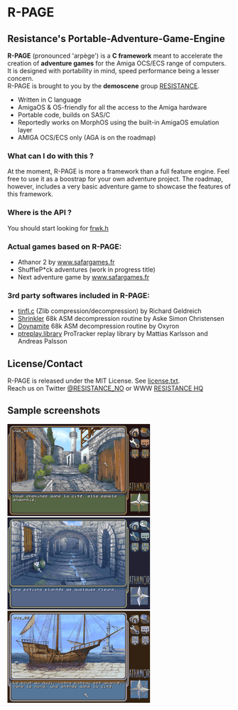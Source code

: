 # R-PAGE
## Resistance's Portable-Adventure-Game-Engine

**R-PAGE** (pronounced 'arpège') is a **C framework** meant to accelerate the creation of **adventure games** for the Amiga OCS/ECS range of computers. It is designed with portability in mind, speed performance being a lesser concern.<br>
R-PAGE is brought to you by the **demoscene** group [RESISTANCE](https://resistance.no/).

* Written in C language
* AmigaOS & OS-friendly for all the access to the Amiga hardware
* Portable code, builds on SAS/C
* Reportedly works on MorphOS using the built-in AmigaOS emulation layer
* AMIGA OCS/ECS only (AGA is on the roadmap)

### What can I do with this ?
At the moment, R-PAGE is more a framework than a full feature engine. Feel free to use it as a boostrap for your own adventure project. The roadmap, however, includes a very basic adventure game to showcase the features of this framework.

### Where is the API ?
You should start looking for [frwk.h](rpage/frwk.h)

### Actual games based on R-PAGE:
* Athanor 2 by www.safargames.fr
* ShuffleP\*ck adventures (work in progress title)
* Next adventure game by www.safargames.fr

### 3rd party softwares included in R-PAGE:
* [tinfl.c](https://github.com/richgel999/miniz) (Zlib compression/decompression) by Richard Geldreich
* [Shrinkler](https://github.com/askeksa/Shrinkler) 68k ASM decompression routine by Aske Simon Christensen
* [Doynamite](https://github.com/AxisOxy/Planet-Rocklobster) 68k ASM decompression routine by Oxyron
* [ptreplay.library](http://aminet.net/package/mus/play/ptreplay66) ProTracker replay library by Mattias Karlsson and Andreas
Palsson

## License/Contact
R-PAGE is released under the MIT License. See [license.txt](license.txt).<br>
Reach us on Twitter [@RESISTANCE_NO](https://twitter.com/RESISTANCE_NO) or WWW [RESISTANCE HQ](https://resistance.no/)


## Sample screenshots

![Screenshot](.screenshots/athanor2_shot0.png)
![Screenshot](.screenshots/athanor2_shot1.png)
![Screenshot](.screenshots/athanor2_shot2.png)
